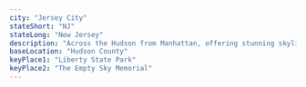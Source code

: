 ```yaml
---
city: "Jersey City"
stateShort: "NJ"
stateLong: "New Jersey"
description: "Across the Hudson from Manhattan, offering stunning skyline views, diverse neighborhoods, and a thriving waterfront."
baseLocation: "Hudson County"
keyPlace1: "Liberty State Park"
keyPlace2: "The Empty Sky Memorial"
---
```

